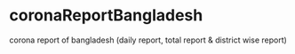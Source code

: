 # coronaReportBangladesh
corona report of bangladesh (daily report, total report &amp; district wise report)
